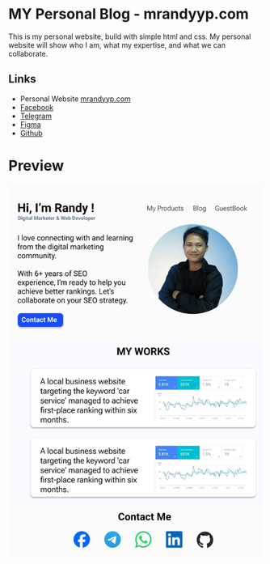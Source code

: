 # MY Personal Blog - mrandyyp.com
This is my personal website, build with simple html and css. 
My personal website will show who I am, what my expertise, and what we can collaborate.

## Links
- Personal Website [mrandyyp.com](https://mrandyyp.com)
- [Facebook](https://facebook.com/mrandyyputra)
- [Telegram](https://t.me/mrandyyputra)
- [Figma](https://)
- [Github](https://)

# Preview
![Preview](https://github.com/mrandyyp/mrandyyp.com/blob/main/assets/images/preview-min.jpg)